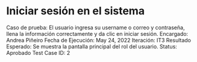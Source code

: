 # Iniciar sesión en el sistema

Caso de prueba: El usuario ingresa su username o correo y contraseña, llena la información correctamente y da clic en iniciar sesión.
Encargado: Andrea Piñeiro
Fecha de Ejecución: May 24, 2022
Iteración: IT3
Resultado Esperado: Se muestra la pantalla principal del rol del usuario.
Status: Aprobado
Test Case ID: 2